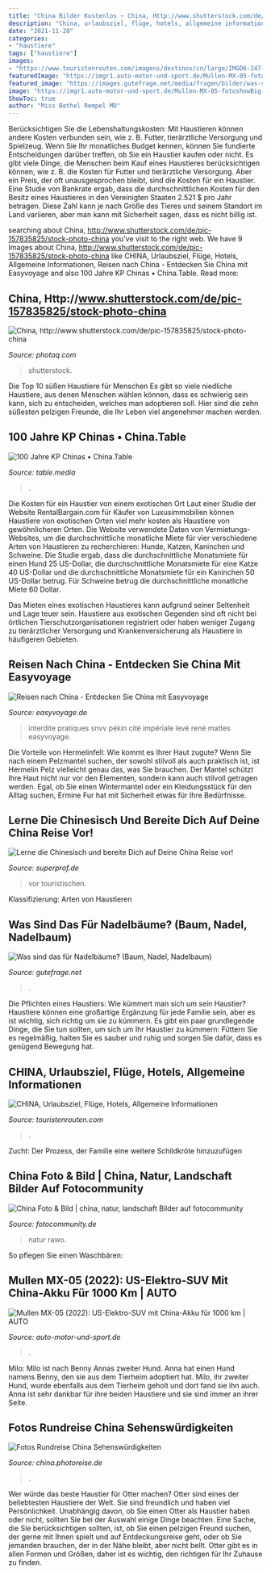 ```yaml
---
title: "China Bilder Kostenlos ~ China, Http://www.shutterstock.com/de/pic-157835825/stock-photo-china"
description: "China, urlaubsziel, flüge, hotels, allgemeine informationen"
date: "2021-11-28"
categories:
- "haustiere"
tags: ["haustiere"]
images:
- "https://www.touristenrouten.com/imagens/destinos/cn/large/IMGD6-247-9704-china.jpg"
featuredImage: "https://imgr1.auto-motor-und-sport.de/Mullen-MX-05-fotoshowBig-b7b69d9b-1714749.jpg"
featured_image: "https://images.gutefrage.net/media/fragen/bilder/was-sind-das-fuer-nadelbaeume/0_full.jpg?v=1403714521000"
image: "https://imgr1.auto-motor-und-sport.de/Mullen-MX-05-fotoshowBig-b7b69d9b-1714749.jpg"
ShowToc: true
author: "Miss Bethel Rempel MD"
---
```



Berücksichtigen Sie die Lebenshaltungskosten: Mit Haustieren können andere Kosten verbunden sein, wie z. B. Futter, tierärztliche Versorgung und Spielzeug. Wenn Sie Ihr monatliches Budget kennen, können Sie fundierte Entscheidungen darüber treffen, ob Sie ein Haustier kaufen oder nicht.
Es gibt viele Dinge, die Menschen beim Kauf eines Haustieres berücksichtigen können, wie z. B. die Kosten für Futter und tierärztliche Versorgung. Aber ein Preis, der oft unausgesprochen bleibt, sind die Kosten für ein Haustier. Eine Studie von Bankrate ergab, dass die durchschnittlichen Kosten für den Besitz eines Haustieres in den Vereinigten Staaten 2.521 $ pro Jahr betragen. Diese Zahl kann je nach Größe des Tieres und seinem Standort im Land variieren, aber man kann mit Sicherheit sagen, dass es nicht billig ist.

	

		
searching about China, http://www.shutterstock.com/de/pic-157835825/stock-photo-china you've visit to the right web. We have 9 Images about China, http://www.shutterstock.com/de/pic-157835825/stock-photo-china like CHINA, Urlaubsziel, Flüge, Hotels, Allgemeine Informationen, Reisen nach China - Entdecken Sie China mit Easyvoyage and also 100 Jahre KP Chinas • China.Table. Read more:
		
    
## China, Http://www.shutterstock.com/de/pic-157835825/stock-photo-china

<img loading=lazy src="https://photaq.com/media/fmf/Image/image/32302/scalex/1440;china_httpwwwshutterstockcomdepic-157835825stock-photo-china:jpg" onerror="this.onerror=null;this.src='https://tse4.mm.bing.net/th?id=OIP.o8J5rk_0NHNjtTqPTF1uywHaFj&amp;pid=15.1';" alt="China, http://www.shutterstock.com/de/pic-157835825/stock-photo-china">

_Source: photaq.com_

>shutterstock. 

	

Die Top 10 süßen Haustiere für Menschen
Es gibt so viele niedliche Haustiere, aus denen Menschen wählen können, dass es schwierig sein kann, sich zu entscheiden, welches man adoptieren soll. Hier sind die zehn süßesten pelzigen Freunde, die Ihr Leben viel angenehmer machen werden.

    
## 100 Jahre KP Chinas • China.Table

<img loading=lazy src="https://table.media/china/wp-content/uploads/sites/7/2021/07/Bild-2021-07-01T105722.928.png" onerror="this.onerror=null;this.src='https://tse1.mm.bing.net/th?id=OIP.fTtbATnJ3BXUPK2_zUIrxQHaD4&amp;pid=15.1';" alt="100 Jahre KP Chinas • China.Table">

_Source: table.media_

>. 

	

Die Kosten für ein Haustier von einem exotischen Ort
Laut einer Studie der Website RentalBargain.com für Käufer von Luxusimmobilien können Haustiere von exotischen Orten viel mehr kosten als Haustiere von gewöhnlicheren Orten.
Die Website verwendete Daten von Vermietungs-Websites, um die durchschnittliche monatliche Miete für vier verschiedene Arten von Haustieren zu recherchieren: Hunde, Katzen, Kaninchen und Schweine. Die Studie ergab, dass die durchschnittliche Monatsmiete für einen Hund 25 US-Dollar, die durchschnittliche Monatsmiete für eine Katze 40 US-Dollar und die durchschnittliche Monatsmiete für ein Kaninchen 50 US-Dollar betrug. Für Schweine betrug die durchschnittliche monatliche Miete 60 Dollar.

Das Mieten eines exotischen Haustieres kann aufgrund seiner Seltenheit und Lage teuer sein. Haustiere aus exotischen Gegenden sind oft nicht bei örtlichen Tierschutzorganisationen registriert oder haben weniger Zugang zu tierärztlicher Versorgung und Krankenversicherung als Haustiere in häufigeren Gebieten.

    
## Reisen Nach China - Entdecken Sie China Mit Easyvoyage

<img loading=lazy src="https://img.ev.mu/images/portfolio/pays/47/1605x1070/851181.jpg" onerror="this.onerror=null;this.src='https://tse1.mm.bing.net/th?id=OIP.SEhGQAW5R0UpMJM6KS_ADQHaE8&amp;pid=15.1';" alt="Reisen nach China - Entdecken Sie China mit Easyvoyage">

_Source: easyvoyage.de_

>interdite pratiques snvv pékin cité impériale levé rené mattes easyvoyage. 

	

Die Vorteile von Hermelinfell: Wie kommt es Ihrer Haut zugute?
Wenn Sie nach einem Pelzmantel suchen, der sowohl stilvoll als auch praktisch ist, ist Hermelin Pelz vielleicht genau das, was Sie brauchen. Der Mantel schützt Ihre Haut nicht nur vor den Elementen, sondern kann auch stilvoll getragen werden. Egal, ob Sie einen Wintermantel oder ein Kleidungsstück für den Alltag suchen, Ermine Fur hat mit Sicherheit etwas für Ihre Bedürfnisse.

    
## Lerne Die Chinesisch Und Bereite Dich Auf Deine China Reise Vor!

<img loading=lazy src="https://www.superprof.de/blog/wp-content/uploads/2019/05/photo-pixabay-china-tourist-864x574.jpg" onerror="this.onerror=null;this.src='https://tse4.mm.bing.net/th?id=OIP.So8TVS9bHMGW3aeaydN3TAHaE6&amp;pid=15.1';" alt="Lerne die Chinesisch und bereite Dich auf Deine China Reise vor!">

_Source: superprof.de_

>vor touristischen. 

	

Klassifizierung: Arten von Haustieren

    
## Was Sind Das Für Nadelbäume? (Baum, Nadel, Nadelbaum)

<img loading=lazy src="https://images.gutefrage.net/media/fragen/bilder/was-sind-das-fuer-nadelbaeume/0_full.jpg?v=1403714521000" onerror="this.onerror=null;this.src='https://tse2.mm.bing.net/th?id=OIP.ATn26ykB2COmglhbo2idogHaJ4&amp;pid=15.1';" alt="Was sind das für Nadelbäume? (Baum, Nadel, Nadelbaum)">

_Source: gutefrage.net_

>. 

	

Die Pflichten eines Haustiers: Wie kümmert man sich um sein Haustier?
Haustiere können eine großartige Ergänzung für jede Familie sein, aber es ist wichtig, sich richtig um sie zu kümmern. Es gibt ein paar grundlegende Dinge, die Sie tun sollten, um sich um Ihr Haustier zu kümmern: Füttern Sie es regelmäßig, halten Sie es sauber und ruhig und sorgen Sie dafür, dass es genügend Bewegung hat.

    
## CHINA, Urlaubsziel, Flüge, Hotels, Allgemeine Informationen

<img loading=lazy src="https://www.touristenrouten.com/imagens/destinos/cn/large/IMGD6-247-9704-china.jpg" onerror="this.onerror=null;this.src='https://tse4.mm.bing.net/th?id=OIP.jRolvCp7Qr_jrpqcKd5WuQHaE3&amp;pid=15.1';" alt="CHINA, Urlaubsziel, Flüge, Hotels, Allgemeine Informationen">

_Source: touristenrouten.com_

>. 

	

Zucht: Der Prozess, der Familie eine weitere Schildkröte hinzuzufügen

    
## China Foto &amp; Bild | China, Natur, Landschaft Bilder Auf Fotocommunity

<img loading=lazy src="https://img.fotocommunity.com/china-a7ba40f0-1a2f-4aa2-bde7-864b007999cb.jpg?height=1080" onerror="this.onerror=null;this.src='https://tse3.mm.bing.net/th?id=OIP.fMPy98-vaphJVRMOa1vmowHaEK&amp;pid=15.1';" alt="China Foto &amp; Bild | china, natur, landschaft Bilder auf fotocommunity">

_Source: fotocommunity.de_

>natur rawo. 

	

So pflegen Sie einen Waschbären:

    
## Mullen MX-05 (2022): US-Elektro-SUV Mit China-Akku Für 1000 Km | AUTO

<img loading=lazy src="https://imgr1.auto-motor-und-sport.de/Mullen-MX-05-fotoshowBig-b7b69d9b-1714749.jpg" onerror="this.onerror=null;this.src='https://tse2.mm.bing.net/th?id=OIP.Ur__d66m9ONaSjhAIFR03wHaE7&amp;pid=15.1';" alt="Mullen MX-05 (2022): US-Elektro-SUV mit China-Akku für 1000 km | AUTO">

_Source: auto-motor-und-sport.de_

>. 

	

Milo: Milo ist nach Benny Annas zweiter Hund.
Anna hat einen Hund namens Benny, den sie aus dem Tierheim adoptiert hat. Milo, ihr zweiter Hund, wurde ebenfalls aus dem Tierheim geholt und dort fand sie ihn auch. Anna ist sehr dankbar für ihre beiden Haustiere und sie sind immer an ihrer Seite.

    
## Fotos Rundreise China Sehenswürdigkeiten

<img loading=lazy src="http://china.photoreise.de/assets/images/autogen/a_IMG_2819.jpg" onerror="this.onerror=null;this.src='https://tse1.mm.bing.net/th?id=OIP.YqBrt201f6yApY8EZRMhyQHaE8&amp;pid=15.1';" alt="Fotos Rundreise China Sehenswürdigkeiten">

_Source: china.photoreise.de_

>. 

	

Wer würde das beste Haustier für Otter machen?
Otter sind eines der beliebtesten Haustiere der Welt. Sie sind freundlich und haben viel Persönlichkeit. Unabhängig davon, ob Sie einen Otter als Haustier haben oder nicht, sollten Sie bei der Auswahl einige Dinge beachten. Eine Sache, die Sie berücksichtigen sollten, ist, ob Sie einen pelzigen Freund suchen, der gerne mit Ihnen spielt und auf Entdeckungsreise geht, oder ob Sie jemanden brauchen, der in der Nähe bleibt, aber nicht bellt. Otter gibt es in allen Formen und Größen, daher ist es wichtig, den richtigen für Ihr Zuhause zu finden.


